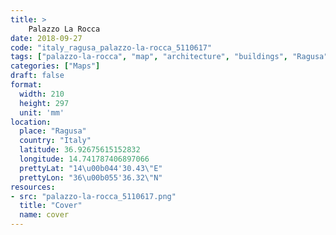 ```yaml
---
title: > 
    Palazzo La Rocca
date: 2018-09-27
code: "italy_ragusa_palazzo-la-rocca_5110617"
tags: ["palazzo-la-rocca", "map", "architecture", "buildings", "Ragusa", "Italy"]
categories: ["Maps"]
draft: false
format:
  width: 210
  height: 297
  unit: 'mm'
location:
  place: "Ragusa"
  country: "Italy"
  latitude: 36.92675615152832
  longitude: 14.741787406897066
  prettyLat: "14\u00b044'30.43\"E"
  prettyLon: "36\u00b055'36.32\"N"
resources:
- src: "palazzo-la-rocca_5110617.png"
  title: "Cover"
  name: cover
---
```

